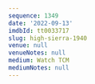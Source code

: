 ```yaml
---
sequence: 1349
date: '2022-09-13'
imdbId: tt0033717
slug: high-sierra-1940
venue: null
venueNotes: null
medium: Watch TCM
mediumNotes: null
---
```


